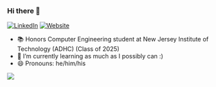 ### Hi there 👋
[![LinkedIn](https://img.shields.io/badge/LinkedIn-blue?style=flat-square&logo=linkedin&labelColor=blue)](https://www.linkedin.com/in/shricharan-kulavanikerpuram-subramaniam-8b845a1b3/)
[![Website](https://img.shields.io/badge/Website-9cf?style=flat-square)](https://shricharanks108.github.io/PersonalWebsite/home)

<!--
**shricharanks108/shricharanks108** is a ✨ _special_ ✨ repository because its `README.md` (this file) appears on your GitHub profile.
-->

- 📚 Honors Computer Engineering student at New Jersey Institute of Technology (ADHC) (Class of 2025)
- 🌱 I’m currently learning as much as I possibly can :)
- 😄 Pronouns: he/him/his

![](https://hit.yhype.me/github/profile?user_id=62522322)

